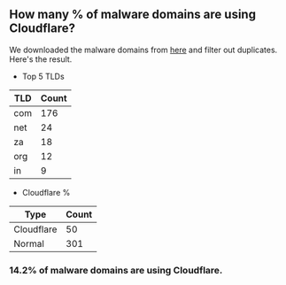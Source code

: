 ## How many % of malware domains are using Cloudflare?


We downloaded the malware domains from [here](https://urlhaus.abuse.ch) and filter out duplicates.
Here's the result.


[//]: # (start replacement)


- Top 5 TLDs

| TLD | Count |
| --- | --- |
| com | 176 |
| net | 24 |
| za | 18 |
| org | 12 |
| in | 9 |


- Cloudflare %

| Type | Count |
| --- | --- |
| Cloudflare | 50 |
| Normal | 301 |


### 14.2% of malware domains are using Cloudflare.
